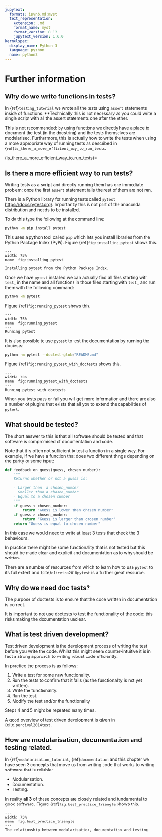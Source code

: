 ```yaml
---
jupytext:
  formats: ipynb,md:myst
  text_representation:
    extension: .md
    format_name: myst
    format_version: 0.12
    jupytext_version: 1.6.0
kernelspec:
  display_name: Python 3
  language: python
  name: python3
---
```


# Further information

## Why do we write functions in tests?

In {ref}`testing_tutorial` we wrote all the tests using `assert` statements
inside of functions. **Technically this is not necessary as you could write a
single script with all the assert statements one after the other.

This is not recommended: by using functions we directly have a place to document
the test (in the docstring) and the tests themselves are modularised.
Furthermore, this is actually how to write the tests when using a more
appropriate way of running tests as described in
{ref}`is_there_a_more_efficient_way_to_run_tests`.

(is_there_a_more_efficient_way_to_run_tests)=
## Is there a more efficient way to run tests?

Writing tests as a script and directly running them has one immediate problem:
once the first `assert` statement fails the rest of them are not run.

There is a Python library for running tests called `pytest` <https://docs.pytest.org/>.
Importantly this is not part of the anaconda distribution and needs to be
installed.

To do this type the following at the command line:

```bash
python -m pip install pytest
```

This uses a python tool called `pip` which lets you install libraries from the
Python Package Index (PyPi).
Figure {ref}`fig:installing_pytest` shows this.

```{figure} ./img/installing_pytest/main.png
---
width: 75%
name: fig:installing_pytest
---
Installing pytest from the Python Package Index.
```

Once we have `pytest` installed we can actually find all files starting with
`test_` in the name and all functions in those files starting with `test_` and
run them with the following command:

```bash
python -m pytest
```

Figure {ref}`fig:running_pytest` shows this.

```{figure} ./img/running_pytest/main.png
---
width: 75%
name: fig:running_pytest
---
Running pytest
```

It is also possible to use `pytest` to test the documentation by running the
doctests:

```bash
python -m pytest --doctest-glob="README.md"
```

Figure {ref}`fig:running_pytest_with_doctests` shows this.

```{figure} ./img/running_pytest_with_doctests/main.png
---
width: 75%
name: fig:running_pytest_with_doctests
---
Running pytest with doctests
```

When you tests pass or fail you will get more information and there are also a
number of plugins that exists that all you to extend the capabilities of
`pytest`.

## What should be tested?

The short answer to this is that all software should be tested and that software
is compromised of documentation and code.

Note that it is often not sufficient to test a function in a single way. For
example, if we have a function that does two different things depending on the
parity of some input:

```python
def feedback_on_guess(guess, chosen_number):
    """
    Returns whether or not a guess is:

    - Larger than  a chosen_number
    - Smaller than a chosen_number
    - Equal to a chosen number
    """
    if guess < chosen_number:
        return "Guess is lower than chosen number"
    if guess > chosen_number:
        return "Guess is larger than chosen number"
    return "Guess is equal to chosen number"

```

In this case we would need to write at least 3 tests that check the 3
behaviours.

In practice there might be some functionality that is not tested but this should
be made clear and explicit and documentation as to why should be written.

There are a number of resources from which to learn how to use `pytest` to its
full extent and {cite}`oliveira2018pytest` is a further great resource.

## Why do we need doc tests?

The purpose of doctests is to ensure that the code written in documentation is
correct.

It is important to not use doctests to test the functionality of the code: this
risks making the documentation unclear.

## What is test driven development?

Test driven development is the development process of writing the test before
you write the code. Whilst this might seem counter-intuitive it is in fact a
strong approach to writing robust code efficiently.

In practice the process is as follows:

1. Write a test for some new functionality.
2. Run the tests to confirm that it fails (as the functionality is not yet
   written).
3. Write the functionality.
4. Run the test.
5. Modify the test and/or the functionality

Steps 4 and 5 might be repeated many times.

A good overview of test driven development is given in {cite}`percival2014test`.

## How are modularisation, documentation and testing related.

In {ref}`modularisation_tutorial`, {ref}`documentation` and this chapter we have
seen 3 concepts that move us from writing code that works to writing software
that is reliable:

- Modularisation.
- Documentation.
- Testing.

In reality **all 3** of these concepts are closely related and fundamental to
good software. Figure {ref}`fig:best_practice_triangle` shows this.

```{figure} ./img/best_practice_triangle/main.png
---
width: 75%
name: fig:best_practice_triangle
---
The relationship between modularisation, documentation and testing
```
